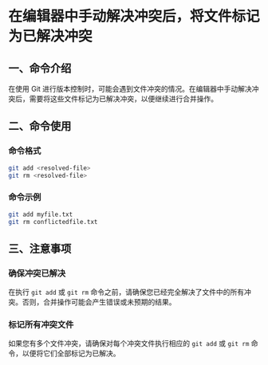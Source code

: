 # 在编辑器中手动解决冲突后，将文件标记为已解决冲突

## 一、命令介绍

在使用 Git 进行版本控制时，可能会遇到文件冲突的情况。在编辑器中手动解决冲突后，需要将这些文件标记为已解决冲突，以便继续进行合并操作。

## 二、命令使用

### 命令格式

```bash
git add <resolved-file>
git rm <resolved-file>
```

### 命令示例

```bash
git add myfile.txt
git rm conflictedfile.txt
```

## 三、注意事项

### 确保冲突已解决

在执行 `git add` 或 `git rm` 命令之前，请确保您已经完全解决了文件中的所有冲突。否则，合并操作可能会产生错误或未预期的结果。

### 标记所有冲突文件

如果您有多个文件冲突，请确保对每个冲突文件执行相应的 `git add` 或 `git rm` 命令，以便将它们全部标记为已解决。